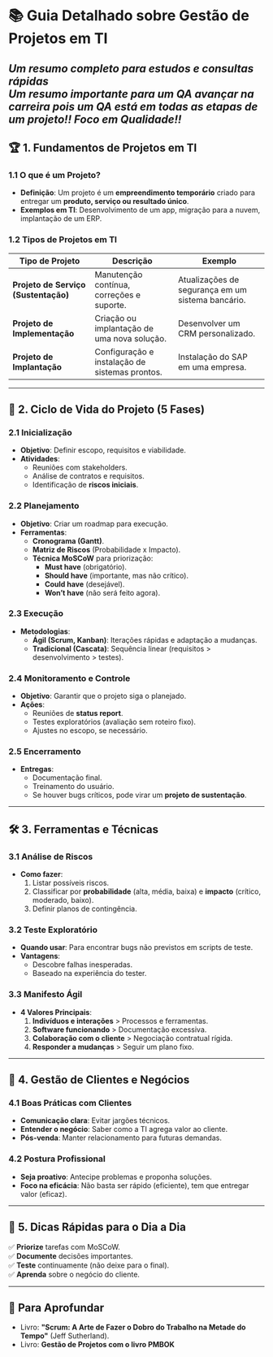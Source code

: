 # 📚 **Guia Detalhado sobre Gestão de Projetos em TI**  
*Um resumo completo para estudos e consultas rápidas*  
*Um resumo importante para um QA avançar na carreira pois um QA está em todas as etapas de um projeto!!*
*Foco em Qualidade!!*
---

## 🏆 **1. Fundamentos de Projetos em TI**  

### **1.1 O que é um Projeto?**  
- **Definição**: Um projeto é um **empreendimento temporário** criado para entregar um **produto, serviço ou resultado único**.  
- **Exemplos em TI**: Desenvolvimento de um app, migração para a nuvem, implantação de um ERP.  

### **1.2 Tipos de Projetos em TI**  
| Tipo de Projeto | Descrição | Exemplo |  
|----------------|-----------|---------|  
| **Projeto de Serviço (Sustentação)** | Manutenção contínua, correções e suporte. | Atualizações de segurança em um sistema bancário. |  
| **Projeto de Implementação** | Criação ou implantação de uma nova solução. | Desenvolver um CRM personalizado. |  
| **Projeto de Implantação** | Configuração e instalação de sistemas prontos. | Instalação do SAP em uma empresa. |  

---

## 🔄 **2. Ciclo de Vida do Projeto (5 Fases)**  

### **2.1 Inicialização**  
- **Objetivo**: Definir escopo, requisitos e viabilidade.  
- **Atividades**:  
  - Reuniões com stakeholders.  
  - Análise de contratos e requisitos.  
  - Identificação de **riscos iniciais**.  

### **2.2 Planejamento**  
- **Objetivo**: Criar um roadmap para execução.  
- **Ferramentas**:  
  - **Cronograma (Gantt)**.  
  - **Matriz de Riscos** (Probabilidade x Impacto).  
  - **Técnica MoSCoW** para priorização:  
    - **Must have** (obrigatório).  
    - **Should have** (importante, mas não crítico).  
    - **Could have** (desejável).  
    - **Won’t have** (não será feito agora).  

### **2.3 Execução**  
- **Metodologias**:  
  - **Ágil (Scrum, Kanban)**: Iterações rápidas e adaptação a mudanças.  
  - **Tradicional (Cascata)**: Sequência linear (requisitos > desenvolvimento > testes).  

### **2.4 Monitoramento e Controle**  
- **Objetivo**: Garantir que o projeto siga o planejado.  
- **Ações**:  
  - Reuniões de **status report**.  
  - Testes exploratórios (avaliação sem roteiro fixo).  
  - Ajustes no escopo, se necessário.  

### **2.5 Encerramento**  
- **Entregas**:  
  - Documentação final.  
  - Treinamento do usuário.  
  - Se houver bugs críticos, pode virar um **projeto de sustentação**.  

---

## 🛠 **3. Ferramentas e Técnicas**  

### **3.1 Análise de Riscos**  
- **Como fazer**:  
  1. Listar possíveis riscos.  
  2. Classificar por **probabilidade** (alta, média, baixa) e **impacto** (crítico, moderado, baixo).  
  3. Definir planos de contingência.  

### **3.2 Teste Exploratório**  
- **Quando usar**: Para encontrar bugs não previstos em scripts de teste.  
- **Vantagens**:  
  - Descobre falhas inesperadas.  
  - Baseado na experiência do tester.  

### **3.3 Manifesto Ágil**  
- **4 Valores Principais**:  
  1. **Indivíduos e interações** > Processos e ferramentas.  
  2. **Software funcionando** > Documentação excessiva.  
  3. **Colaboração com o cliente** > Negociação contratual rígida.  
  4. **Responder a mudanças** > Seguir um plano fixo.  

---

## 🤝 **4. Gestão de Clientes e Negócios**  

### **4.1 Boas Práticas com Clientes**  
- **Comunicação clara**: Evitar jargões técnicos.  
- **Entender o negócio**: Saber como a TI agrega valor ao cliente.  
- **Pós-venda**: Manter relacionamento para futuras demandas.  

### **4.2 Postura Profissional**  
- **Seja proativo**: Antecipe problemas e proponha soluções.  
- **Foco na eficácia**: Não basta ser rápido (eficiente), tem que entregar valor (eficaz).  

---

## 📌 **5. Dicas Rápidas para o Dia a Dia**  
✅ **Priorize** tarefas com MoSCoW.  
✅ **Documente** decisões importantes.  
✅ **Teste** continuamente (não deixe para o final).  
✅ **Aprenda** sobre o negócio do cliente.  

---

## 🔎 **Para Aprofundar**  
- Livro: **"Scrum: A Arte de Fazer o Dobro do Trabalho na Metade do Tempo"** (Jeff Sutherland).  
- Livro: **Gestão de Projetos com o livro PMBOK**
